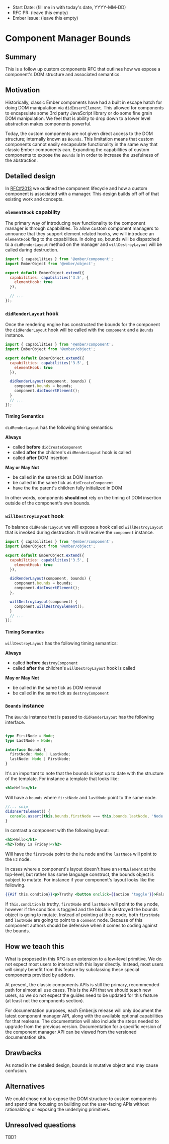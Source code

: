 - Start Date: (fill me in with today's date, YYYY-MM-DD)
- RFC PR: (leave this empty)
- Ember Issue: (leave this empty)

# Component Manager Bounds

## Summary

This is a follow up custom components RFC that outlines how we expose a component's DOM structure and associated semantics.

## Motivation
Historically, classic Ember components have had a built in escape hatch for doing DOM manipulation via `didInsertElement`. This allowed for components to encapsulate some 3rd party JavaScript library or do some fine grain DOM manipulation. We feel that is ability to drop down to a lower level abstraction makes components powerful.

Today, the custom components are not given direct access to the DOM structure; internally known as `Bounds`. This limitation means that custom components cannot easily encapsulate functionality in the same way that classic Ember components can. Expanding the capabilities of custom components to expose the `Bounds` is in order to increase the usefulness of the abstraction.

## Detailed design

In [RFC#2013](https://github.com/emberjs/rfcs/blob/master/text/0213-custom-components.md#detailed-design) we outlined the component lifecycle and how a custom component is associated with a manager. This design builds off off of that existing work and concepts.

### `elementHook` capability

The primary way of introducing new functionality to the component manager is through capabilities. To allow custom component managers to announce that they support element related hooks, we will introduce an `elementHook` flag to the capabilities. In doing so, bounds will be dispatched to a `didRenderLayout` method on the manager and `willDestroyLayout` will be called during destruction.

```js
import { capabilities } from '@ember/component';
import EmberObject from '@ember/object';

export default EmberObject.extend({
  capabilities: capabilities('3.5', {
    elementHook: true
  }),

  // ...
});
```

### `didRenderLayout` hook
Once the rendering engine has constructed the bounds for the component the `didRenderLayout` hook will be called with the `component` and a `Bounds` instance.


```js
import { capabilities } from '@ember/component';
import EmberObject from '@ember/object';

export default EmberObject.extend({
  capabilities: capabilities('3.5', {
    elementHook: true
  }),

  didRenderLayout(component, bounds) {
    component.bounds = bounds;
    component.didInsertElement();
  }
  // ...
});
```

#### Timing Semantics

`didRenderLayout` has the following timing semantics:

**Always**
- called **before** `didCreateComponent`
- called **after** the children's `didRenderLayout` hook is called
- called **after** DOM insertion

**May or May Not**
- be called in the same tick as DOM insertion
- be called in the same tick as `didCreateComponent`
- have the the parent's children fully initialized in DOM

In other words, components **should not** rely on the timing of DOM insertion outside of the component's own bounds.

### `willDestroyLayout` hook

To balance `didRenderLayout` we will expose a hook called `willDestroyLayout` that is invoked during destruction. It will receive the `component` instance.

```js
import { capabilities } from '@ember/component';
import EmberObject from '@ember/object';

export default EmberObject.extend({
  capabilities: capabilities('3.5', {
    elementHook: true
  }),

  didRenderLayout(component, bounds) {
    component.bounds = bounds;
    component.didInsertElement();
  },

  willDestroyLayout(component) {
    component.willDestroyElement();
  }
  // ...
});
```

#### Timing Semantics

`willDestroyLayout` has the following timing semantics:

**Always**
- called **before** `destroyComponent`
- called **after** the children's `willDestroyLayout` hook is called

**May or May Not**
- be called in the same tick as DOM removal
- be called in the same tick as `destroyComponent`

### `Bounds` instance

The `Bounds` instance that is passed to `didRenderLayout` has the following interface.

```ts

type FirstNode = Node;
type LastNode = Node;

interface Bounds {
  firstNode: Node | LastNode;
  lastNode: Node | FirstNode;
}
```

It's an important to note that the bounds is kept up to date with the structure of the template. For instance a template that looks like:

```hbs
<h1>Hello</h1>
```

Will have a `bounds` where `firstNode` and `lastNode` point to the same node.

```js
//... snip
didInsertElement() {
  console.assert(this.bounds.firstNode === this.bounds.lastNode, 'Node are the same'); // passes
}
```

In contrast a component with the following layout:

```hbs
<h1>Hello</h1>
<h2>Today is Friday!</h2>
```

Will have the `firstNode` point to the `h1` node and the `lastNode` will point to the `h2` node.

In cases where a component's layout doesn't have an `HTMLElement` at the top-level, but rather has some language construct, the bounds object is subject to mutate. For instance if your component's layout looks like the following.

```hbs
{{#if this.condtion}}<p>Truthy <button onclick={{action 'toggle'}}>Falsy</button></p>{{/if}}
```

If `this.condition` is truthy, `firstNode` and `lastNode` will point to the `p` node, however if the condition is toggled and the block is destroyed the bounds object is going to mutate. Instead of pointing at the `p` node, both `firstNode` and `lastNode` are going to point to a `comment` node. Because of this component authors should be defensive when it comes to coding against the bounds.


## How we teach this

What is proposed in this RFC is an extension to a low-level primitive. We do not expect most users to interact with this layer directly. Instead, most users will simply benefit from this feature by subclassing these special components provided by addons.

At present, the classic components APIs is still the primary, recommended path for almost all use cases. This is the API that we should teach new users, so we do not expect the guides need to be updated for this feature (at least not the components section).

For documentation purposes, each Ember.js release will only document the latest component manager API, along with the available optional capabilities for that realease. The documentation will also include the steps needed to upgrade from the previous version. Documentation for a specific version of the component manager API can be viewed from the versioned documentation site.

## Drawbacks

As noted in the detailed design, bounds is mutative object and may cause confusion.

## Alternatives

We could chose not to expose the DOM structure to custom components and spend time focusing on building out the user-facing APIs without rationalizing or exposing the underlying primitives.

## Unresolved questions

TBD?
